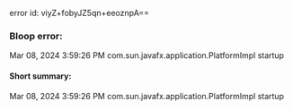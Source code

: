 error id: viyZ+fobyJZ5qn+eeoznpA==
### Bloop error:

Mar 08, 2024 3:59:26 PM com.sun.javafx.application.PlatformImpl startup
#### Short summary: 

Mar 08, 2024 3:59:26 PM com.sun.javafx.application.PlatformImpl startup